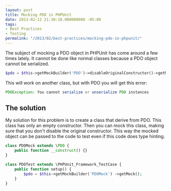 ```yaml
---
layout: post
title: Mocking PDO in PHPUnit
date: 2013-02-12 21:30:10.000000000 -05:00
tags:
- Best Practices
- Testing
permalink: "/2013/02/best-practices/mocking-pdo-in-phpunit/"
---
```

The subject of mocking a PDO object in PHPUnit has come around a few times lately. It cannot be done like normal classes because a PDO object cannot be serialized.

```php
$pdo = $this->getMockBuilder('PDO')->disableOriginalConstructor()->getMock();
```

This will work on another class, but with PDO you will get this error:

```php
PDOException: You cannot serialize or unserialize PDO instances
```

## The solution

My solution for this problem is to create a class that derive from PDO. This class has only an empty constructor. Then you can mock this class, making sure that you don't disable the original constructor. This way the mocked object can be passed to the code to test even if this code does type hinting.

```php
class PDOMock extends \PDO { 
	public function __construct() {} 
} 

class PDOTest extends \PHPUnit_Framework_TestCase { 
	public function setup() { 
		$pdo = $this->getMockBuilder('PDOMock') ->getMock(); 
	} 
}
```
